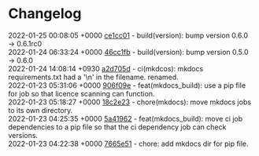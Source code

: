 # Changelog

2022-01-25 00:08:05 +0000 [ce1cc01](https://gitlab.com/nofusscomputing/projects/gitlab-ci/-/commit/ce1cc017e26ff7f6cee586cc7d98e4d292275672) - build(version): bump version 0.6.0 → 0.6.1rc0  
2022-01-24 06:33:24 +0000 [46cc1fb](https://gitlab.com/nofusscomputing/projects/gitlab-ci/-/commit/46cc1fbb6a878e485af39e679b5184a9912c2e7f) - build(version): bump version 0.5.0 → 0.6.0  
2022-01-24 14:08:14 +0930 [a2d705d](https://gitlab.com/nofusscomputing/projects/gitlab-ci/-/commit/a2d705deb1f3898b6d5fa4d55bd995b1a7ad4b68) - ci(mkdcos): mkdocs requirements.txt had a '\n' in the filename. renamed.  
2022-01-23 05:31:06 +0000 [906f09e](https://gitlab.com/nofusscomputing/projects/gitlab-ci/-/commit/906f09e2d3285681bd982d65eda3f56cf5a5169e) - feat(mkdocs_build): use a pip file for job so that licence scanning can function.  
2022-01-23 05:18:27 +0000 [18c2e23](https://gitlab.com/nofusscomputing/projects/gitlab-ci/-/commit/18c2e2312896aa0ba07050d28155c7aaca2aee5c) - chore(mkdocs): move mkdocs jobs to its own directory.  
2022-01-23 04:25:35 +0000 [5a41962](https://gitlab.com/nofusscomputing/projects/gitlab-ci/-/commit/5a41962a994a54d99a3e7ab1bc0d7379ea14c1c2) - feat(mkdocs_build): move ci job dependencies to a pip file so that the ci dependency job can check versions.  
2022-01-23 04:22:38 +0000 [7665e51](https://gitlab.com/nofusscomputing/projects/gitlab-ci/-/commit/7665e512a5d6e5aab3f8c0a8241d4182f3362442) - chore: add mkdocs dir for pip file.  
